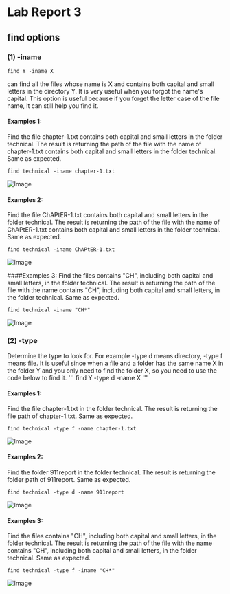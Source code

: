 # Lab Report 3

## find options
### (1) -iname 
```
find Y -iname X
```
can find all the files whose name is X and contains both capital and small letters in the directory Y. It is very useful when you forgot the name's capital. This option is useful because if you forget the letter case of the file name, it can still help you find it.
#### Examples 1:
Find the file chapter-1.txt contains both capital and small letters in the folder technical.
The result is returning the path of the file with the name of chapter-1.txt contains both capital and small letters in the folder technical. Same as expected.
```
find technical -iname chapter-1.txt
```
![Image](https://sara0112.github.io/cse15l-lab-reports/lab3_01.png)

#### Examples 2:
Find the file ChAPtER-1.txt contains both capital and small letters in the folder technical.
The result is returning the path of the file with the name of ChAPtER-1.txt contains both capital and small letters in the folder technical. Same as expected.

```
find technical -iname ChAPtER-1.txt
```
![Image](https://sara0112.github.io/cse15l-lab-reports/lab3_02.png)

####Examples 3:
Find the files contains "CH", including both capital and small letters, in the folder technical.
The result is returning the path of the file with the name contains "CH", including both capital and small letters, in the folder technical. Same as expected.

```
find technical -iname "CH*"
```
![Image](https://sara0112.github.io/cse15l-lab-reports/lab3_03.png)


### (2) -type 
Determine the type to look for. For example -type d means directory, -type f means file.
It is useful since when a file and a folder has the same name X in the folder Y and you only need to find the folder X, so you need to use the code below to find it.
'''
find Y -type d -name X
''' 
#### Examples 1:
Find the file chapter-1.txt in the folder technical.
The result is returning the file path of chapter-1.txt. Same as expected.
```
find technical -type f -name chapter-1.txt
```
![Image](https://sara0112.github.io/cse15l-lab-reports/lab3_04.png)
#### Examples 2:
Find the folder 911report in the folder technical.
The result is returning the folder path of 911report. Same as expected.
```
find technical -type d -name 911report
```
![Image](https://sara0112.github.io/cse15l-lab-reports/lab3_05.png)
#### Examples 3:
Find the files contains "CH", including both capital and small letters, in the folder technical.
The result is returning the path of the file with the name contains "CH", including both capital and small letters, in the folder technical. Same as expected.
```
find technical -type f -iname "CH*"
```
![Image](https://sara0112.github.io/cse15l-lab-reports/lab3_06.png)

